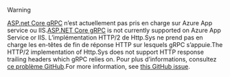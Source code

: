 > [!WARNING]
> <span data-ttu-id="0b611-101">[ASP.net Core gRPC](xref:grpc/index) n’est actuellement pas pris en charge sur Azure App service ou IIS.</span><span class="sxs-lookup"><span data-stu-id="0b611-101">[ASP.NET Core gRPC](xref:grpc/index) is not currently supported on Azure App Service or IIS.</span></span> <span data-ttu-id="0b611-102">L’implémentation HTTP/2 de Http.Sys ne prend pas en charge les en-têtes de fin de réponse HTTP sur lesquels gRPC s’appuie.</span><span class="sxs-lookup"><span data-stu-id="0b611-102">The HTTP/2 implementation of Http.Sys does not support HTTP response trailing headers which gRPC relies on.</span></span> <span data-ttu-id="0b611-103">Pour plus d’informations, consultez [ce problème GitHub](https://github.com/dotnet/AspNetCore/issues/9020).</span><span class="sxs-lookup"><span data-stu-id="0b611-103">For more information, see [this GitHub issue](https://github.com/dotnet/AspNetCore/issues/9020).</span></span>
